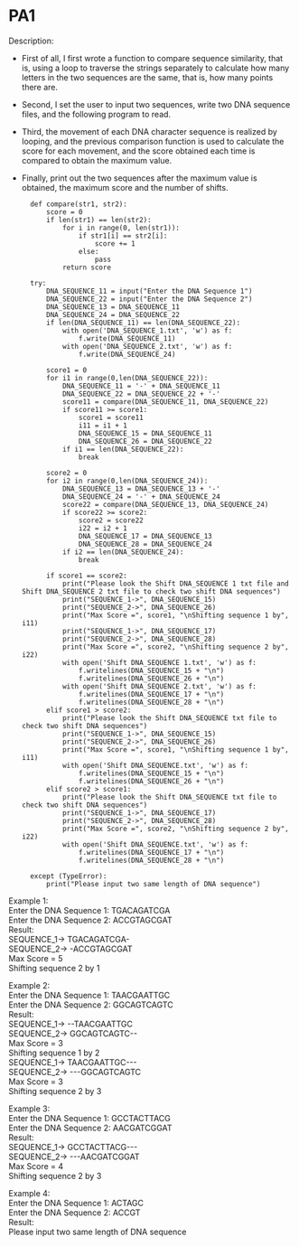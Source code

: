 # PA1
Description: 
* First of all, I first wrote a function to compare sequence similarity, that is, using a loop to traverse the strings separately to calculate how many letters in the two sequences are the same, that is, how many points there are.
* Second, I set the user to input two sequences, write two DNA sequence files, and the following program to read.
* Third, the movement of each DNA character sequence is realized by looping, and the previous comparison function is used to calculate the score for each movement, and the score obtained each time is compared to obtain the maximum value.
* Finally, print out the two sequences after the maximum value is obtained, the maximum score and the number of shifts.

        def compare(str1, str2):
            score = 0
            if len(str1) == len(str2):
                for i in range(0, len(str1)):
                    if str1[i] == str2[i]:
                        score += 1
                    else:
                        pass
                return score

        try:
            DNA_SEQUENCE_11 = input("Enter the DNA Sequence 1")
            DNA_SEQUENCE_22 = input("Enter the DNA Sequence 2")
            DNA_SEQUENCE_13 = DNA_SEQUENCE_11
            DNA_SEQUENCE_24 = DNA_SEQUENCE_22
            if len(DNA_SEQUENCE_11) == len(DNA_SEQUENCE_22):
                with open('DNA_SEQUENCE_1.txt', 'w') as f:
                    f.write(DNA_SEQUENCE_11)
                with open('DNA_SEQUENCE_2.txt', 'w') as f:
                    f.write(DNA_SEQUENCE_24)

            score1 = 0
            for i1 in range(0,len(DNA_SEQUENCE_22)):
                DNA_SEQUENCE_11 = '-' + DNA_SEQUENCE_11
                DNA_SEQUENCE_22 = DNA_SEQUENCE_22 + '-'
                score11 = compare(DNA_SEQUENCE_11, DNA_SEQUENCE_22)
                if score11 >= score1:
                    score1 = score11
                    i11 = i1 + 1
                    DNA_SEQUENCE_15 = DNA_SEQUENCE_11
                    DNA_SEQUENCE_26 = DNA_SEQUENCE_22
                if i1 == len(DNA_SEQUENCE_22):
                    break

            score2 = 0
            for i2 in range(0,len(DNA_SEQUENCE_24)):
                DNA_SEQUENCE_13 = DNA_SEQUENCE_13 + '-'
                DNA_SEQUENCE_24 = '-' + DNA_SEQUENCE_24
                score22 = compare(DNA_SEQUENCE_13, DNA_SEQUENCE_24)
                if score22 >= score2:
                    score2 = score22
                    i22 = i2 + 1
                    DNA_SEQUENCE_17 = DNA_SEQUENCE_13
                    DNA_SEQUENCE_28 = DNA_SEQUENCE_24
                if i2 == len(DNA_SEQUENCE_24):
                    break

            if score1 == score2:
                print("Please look the Shift DNA_SEQUENCE 1 txt file and Shift DNA_SEQUENCE 2 txt file to check two shift DNA sequences")
                print("SEQUENCE_1->", DNA_SEQUENCE_15)
                print("SEQUENCE_2->", DNA_SEQUENCE_26)
                print("Max Score =", score1, "\nShifting sequence 1 by", i11)
                print("SEQUENCE_1->", DNA_SEQUENCE_17)
                print("SEQUENCE_2->", DNA_SEQUENCE_28)
                print("Max Score =", score2, "\nShifting sequence 2 by", i22)
                with open('Shift DNA_SEQUENCE 1.txt', 'w') as f:
                    f.writelines(DNA_SEQUENCE_15 + "\n")
                    f.writelines(DNA_SEQUENCE_26 + "\n")
                with open('Shift DNA_SEQUENCE 2.txt', 'w') as f:
                    f.writelines(DNA_SEQUENCE_17 + "\n")
                    f.writelines(DNA_SEQUENCE_28 + "\n")
            elif score1 > score2:
                print("Please look the Shift DNA_SEQUENCE txt file to check two shift DNA sequences")
                print("SEQUENCE_1->", DNA_SEQUENCE_15)
                print("SEQUENCE_2->", DNA_SEQUENCE_26)
                print("Max Score =", score1, "\nShifting sequence 1 by", i11)
                with open('Shift DNA_SEQUENCE.txt', 'w') as f:
                    f.writelines(DNA_SEQUENCE_15 + "\n")
                    f.writelines(DNA_SEQUENCE_26 + "\n")
            elif score2 > score1:
                print("Please look the Shift DNA_SEQUENCE txt file to check two shift DNA sequences")
                print("SEQUENCE_1->", DNA_SEQUENCE_17)
                print("SEQUENCE_2->", DNA_SEQUENCE_28)
                print("Max Score =", score2, "\nShifting sequence 2 by", i22)
                with open('Shift DNA_SEQUENCE.txt', 'w') as f:
                    f.writelines(DNA_SEQUENCE_17 + "\n")
                    f.writelines(DNA_SEQUENCE_28 + "\n")

        except (TypeError):
            print("Please input two same length of DNA sequence")
                    
Example 1:  
Enter the DNA Sequence 1: TGACAGATCGA  
Enter the DNA Sequence 2: ACCGTAGCGAT  
Result:  
SEQUENCE_1-> TGACAGATCGA-  
SEQUENCE_2-> -ACCGTAGCGAT  
Max Score = 5   
Shifting sequence 2 by 1  
  
Example 2:    
Enter the DNA Sequence 1: TAACGAATTGC  
Enter the DNA Sequence 2: GGCAGTCAGTC  
Result:  
SEQUENCE_1-> --TAACGAATTGC  
SEQUENCE_2-> GGCAGTCAGTC--  
Max Score = 3   
Shifting sequence 1 by 2  
SEQUENCE_1-> TAACGAATTGC---  
SEQUENCE_2-> ---GGCAGTCAGTC  
Max Score = 3   
Shifting sequence 2 by 3  
  
Example 3:  
Enter the DNA Sequence 1: GCCTACTTACG    
Enter the DNA Sequence 2: AACGATCGGAT    
Result:   
SEQUENCE_1-> GCCTACTTACG---  
SEQUENCE_2-> ---AACGATCGGAT  
Max Score = 4   
Shifting sequence 2 by 3  
   
Example 4:     
Enter the DNA Sequence 1: ACTAGC   
Enter the DNA Sequence 2: ACCGT   
Result:   
Please input two same length of DNA sequence

